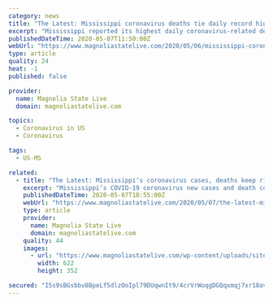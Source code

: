 ```yaml
---
category: news
title: "The Latest: Mississippi coronavirus deaths tie daily record high, new cases continue to climb"
excerpt: "Mississippi reported its highest daily coronavirus-related death count Wednesday, tying the record set the day prior, with more than 30 new deaths reported. Mississippi’s death toll rose by 32 deaths,"
publishedDateTime: 2020-05-07T11:50:00Z
webUrl: "https://www.magnoliastatelive.com/2020/05/06/mississippi-coronavirus-deaths-tie-daily-record-high-new-cases-continue-to-climb/"
type: article
quality: 24
heat: -1
published: false

provider:
  name: Magnolia State Live
  domain: magnoliastatelive.com

topics:
  - Coronavirus in US
  - Coronavirus

tags:
  - US-MS

related:
  - title: "The Latest: Mississippi’s coronavirus cases, deaths keep rising, 7-day average bumps up again"
    excerpt: "Mississippi’s COVID-19 coronavirus new cases and death count statistics continued to rise as the state reported its latest number Thursday morning. Mississippi’s death toll rose by 22 deaths, Thursday,"
    publishedDateTime: 2020-05-07T18:55:00Z
    webUrl: "https://www.magnoliastatelive.com/2020/05/07/the-latest-mississippis-coronavirus-cases-deaths-keep-rising-7-day-average-bumps-up-again/"
    type: article
    provider:
      name: Magnolia State Live
      domain: magnoliastatelive.com
    quality: 44
    images:
      - url: "https://www.magnoliastatelive.com/wp-content/uploads/sites/52/2020/05/Mississippi-coronavirus050720.jpeg"
        width: 622
        height: 352

secured: "I5s9sBGsbbv8BpeLf5dlzOoIpl79DUqwnIt9/4crVrWoqgDGQqxmqj7xr18av176YF1pjp7XW3H46TuZbclWjlHBBr1gn8GjPFhF5V5mNYhiZpJH1rgLQJsgjRCQIiBcj1c4OQgRXW2kIlTQqVHyJzs8hKPc1hhwv9LNkTHdZshb2c5jl7/Xb1A/uukWM4kFdtvfZl3PvSWSmeLlky0NjGhGwXaa6GLOFrp9edPdjcchcigkDE1D55rG+g/SwOfyTDh+OKwQp/6QWIVXem5XAr9vj1kRoBGkjK/Ni0lc4n9QG0pok//2+5LX1H4q+K1naI8wLtDgrUGN2S/eblideWUMWxCBBwXNF/5481sbmKUemsjvYPezyJsyfd6K0YeHtnnKGQfpWAo8kB4xI/889+grIhoO+F8FEwjHuEPk1tkZBbbinP2Y9maSmne2NFwPdIib9L1AKlivT9+j8WXb7Sju94UhcvdONxVtH+pRJ98=;isx/MPQVrLUhbhb5/MIyDA=="
---
```


